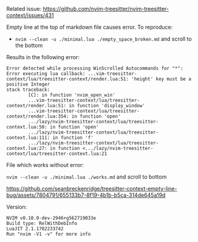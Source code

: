 Related issue: https://github.com/nvim-treesitter/nvim-treesitter-context/issues/431

Empty line at the top of markdown file causes error. To reproduce:

- `nvim --clean -u ./minimal.lua ./empty_space_broken.md` and scroll to the bottom

Results in the following error:

```
Error detected while processing WinScrolled Autocommands for "*":
Error executing lua callback: ...vim-treesitter-context/lua/treesitter-context/render.lua:51: 'height' key must be a positive Integer
stack traceback:
        [C]: in function 'nvim_open_win'
        ...vim-treesitter-context/lua/treesitter-context/render.lua:51: in function 'display_window'
        ...vim-treesitter-context/lua/treesitter-context/render.lua:354: in function 'open'
        .../lazy/nvim-treesitter-context/lua/treesitter-context.lua:50: in function 'open'
        .../lazy/nvim-treesitter-context/lua/treesitter-context.lua:111: in function 'f'
        .../lazy/nvim-treesitter-context/lua/treesitter-context.lua:27: in function <.../lazy/nvim-treesitter-context/lua/treesitter-context.lua:21
```

File which works without error:

`nvim --clean -u ./minimal.lua ./works.md` and scroll to bottom

https://github.com/seanbreckenridge/treesitter-context-empty-line-bug/assets/7804791/655133b7-8f19-4b1b-b5ca-314de645a19d


Version:

```
NVIM v0.10.0-dev-2946+g562719033e
Build type: RelWithDebInfo
LuaJIT 2.1.1702233742
Run "nvim -V1 -v" for more info
```

